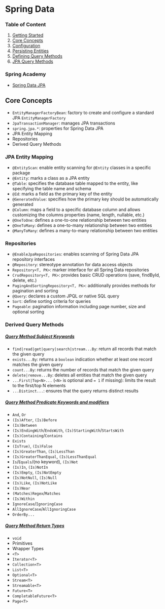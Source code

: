 # Spring Data

### Table of Content 
1. [Getting Started](https://docs.spring.io/spring-data/jpa/reference/jpa/getting-started.html)
2. [Core Concepts](https://docs.spring.io/spring-data/jpa/reference/repositories/core-concepts.html)
3. [Configuration](https://docs.spring.io/spring-data/jpa/reference/repositories/create-instances.html)
4. [Persisting Entities](https://docs.spring.io/spring-data/jpa/reference/jpa/entity-persistence.html)
5. [Defining Query Methods](https://docs.spring.io/spring-data/jpa/reference/repositories/query-methods-details.html)
6. [JPA Query Methods](https://docs.spring.io/spring-data/jpa/reference/jpa/query-methods.html)

### Spring Academy
- [Spring Data JPA](https://spring.academy/courses/spring-boot/lessons/spring-boot-spring-data-jpa-jpa)


## Core Concepts
- `EntityManagerFactoryBean`: factory to create and configure a standard JPA `EntityManagerFactory`
- `JpaTransactionManager`: manages JPA transactions
- `spring.jpa.*`: properties for Spring Data JPA
- JPA Entity Mapping
- Repositories
- Derived Query Methods

### JPA Entity Mapping
- `@EntityScan`: enable entity scanning for `@Entity` classes in a specific package
- `@Entity`: marks a class as a JPA entity
- `@Table`: specifies the database table mapped to the entity, like specifying the table name and schema
- `@Id`: marks a field as the primary key of the entity
- `@GeneratedValue`: specifies how the primary key should be automatically generated
- `@Column`: maps a field to a specific database column and allows customizing the columns properties (name, length, nullable, etc.)
- `@OneToOne`: defines a one-to-one relationship between two entities
- `@OneToMany`: defines a one-to-many relationship between two entities
- `@ManyToMany`: defines a many-to-many relationship between two entities

### Repositories
- `@EnableJpaRepositories`: enables scanning of Spring Data JPA repository interfaces
- `@Repository`: stereotype annotation for data access objects
- `Repository<T, PK>`: marker interface for all Spring Data repositories
- `CrudRepository<T, PK>`: provides basic CRUD operations (save, findById, delete, etc.)
- `PagingAndSortingRepository<T, PK>`: additionally provides methods for pagination and sorting
- `@Query`: declares a custom JPQL or native SQL query
- `Sort`: define sorting criteria for queries
- `Pageable`: pagination information including page number, size and optional sorting

### Derived Query Methods

##### [Query Method Subject Keywords](https://docs.spring.io/spring-data/jpa/reference/repositories/query-keywords-reference.html#appendix.query.method.subject)
- `find|read|get|query|search|stream...By`: return all records that match the given query
- `exists...By`: returns a `boolean` indication whether at least one record matches the given query
- `count...By`: returns the number of records that match the given query
- `delete|remove...By`: deletes all entities that match the given query
- `...First|Top<N>...` (`<N>` is optional and `= 1` if missing): limits the result to the first/top N elements
- `...Distinct...`: ensures that the query returns distinct results

##### [Query Method Predicate Keywords and modifiers](https://docs.spring.io/spring-data/jpa/reference/repositories/query-keywords-reference.html#appendix.query.method.predicate)
- `And`, `Or`
- `(Is)After`, `(Is)Before`
- `(Is)Between`
- `(Is)EndingWith`/`EndsWith`, `(Is)StartingWith`/`StartsWith`
- `(Is)Containing`/`Contains`
- `Exists`
- `(IsTrue)`, `(Is)False`
- `(Is)GreaterThan`, `(Is)LessThan`
- `(Is)GreaterThanEqual`, `(Is)LessThanEqual`
- `Is`/`Equals`/(no keyword), `(Is)Not`
- `(Is)In`, `(Is)NotIn`
- `(Is)Empty`, `(Is)NotEmpty`
- `(Is)NotNull`, `(Is)Null`
- `(Is)Like`, `(Is)NotLike`
- `(Is)Near`
- `(Matches)Regex`/`Matches`
- `(Is)Within`
- `IgnoreCase`/`IgnoringCase`
- `AllIgnoreCase`/`AllIgnoringCase`
- `OrderBy...`

##### [Query Method Return Types](https://docs.spring.io/spring-data/jpa/reference/repositories/query-return-types-reference.html)
- `void`
- Primitives
- Wrapper Types
- `<T>`
- `Iterator<T>`
- `Collection<T>`
- `List<T>`
- `Optional<T>`
- `Stream<T>`
- `Streamable<T>`
- `Future<T>`
- `CompletableFuture<T>`
- `Page<T>`
